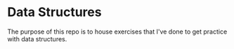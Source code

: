 # Data Structures

The purpose of this repo is to house exercises that I've done to get practice with data structures.
